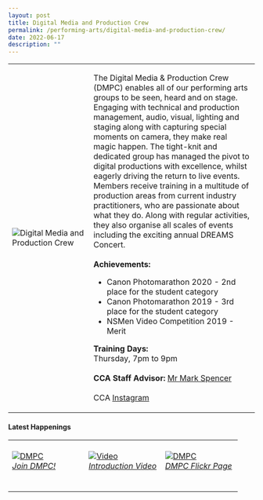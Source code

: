 ```yaml
---
layout: post
title: Digital Media and Production Crew
permalink: /performing-arts/digital-media-and-production-crew/
date: 2022-06-17
description: ""
---
```



<div>
<table>
    <tr>
        <td style="width:33%"><image src="/images/CCA_digital_media.jpg" style="display:block;margin-left:auto;margin-right:auto;" alt="Digital Media and Production Crew"></image></td>
        <td>
            <p>
                The Digital Media & Production Crew (DMPC) enables all of our performing arts groups to be seen, heard and on stage. Engaging with technical and production management, audio, visual, lighting and staging along with capturing special moments on camera, they make real magic happen. The tight-knit and dedicated group has managed the pivot to digital productions with excellence, whilst eagerly driving the return to live events. Members receive training in a multitude of production areas from current industry practitioners, who are passionate about what they do. Along with regular activities, they also organise all scales of events including the exciting annual DREAMS Concert.<br>
                <br>
                <b>Achievements:</b><br>
                <ul>
                <li>Canon Photomarathon 2020 - 2nd place for the student category</li>
                <li>Canon Photomarathon 2019 - 3rd place for the student category</li>
                <li>NSMen Video Competition 2019 - Merit</li>
                </ul>
            </p>
            <p>
                <b>Training Days:</b><br>
                Thursday, 7pm to 9pm<br>
                <br>
                <b>CCA Staff Advisor:</b> <a href="mailto:Mark_Spencer@tp.edu.sg">Mr Mark Spencer</a><br>
                <br>
                CCA <a href="https://www.instagram.com/tp.dmpc">Instagram</a>
            </p>
        </td>
    </tr>
</table>
</div>

#### Latest Happenings

<table>
    <tr>
        <td style="width:33%"><br>
            <a href="https://www.instagram.com/p/CdAuZJ3J8o7/">
                <image src="/images/Arts/DMPC_Join DMPC.png" style="display:block;margin-left:auto;margin-right:auto;" alt="DMPC">
                <h6 style="margin-top:0%">Join DMPC!</h6>
                </image>
            </a>
        </td>
        <td style="width:33%"><br>
            <a href="https://www.instagram.com/p/Ccxkq7UpUca/">
                <image src="/images/Arts/DMPC_Introduction Video.png" style="display:block;margin-left:auto;margin-right:auto;" alt="Video">
                <h6 style="margin-top:0%">Introduction Video</h6>
                </image>
            </a>
        </td>
        <td style="width:33%"><br>
            <a href="https://www.flickr.com/photos/digitalmediacrewtp/albums">
                <image src="/images/Arts/DMPC_Flickr.png" style="display:block;margin-left:auto;margin-right:auto;" alt="DMPC">
                <h6 style="margin-top:0%">DMPC Flickr Page</h6>    
                </image>
            </a>
        </td>
    </tr>
</table>